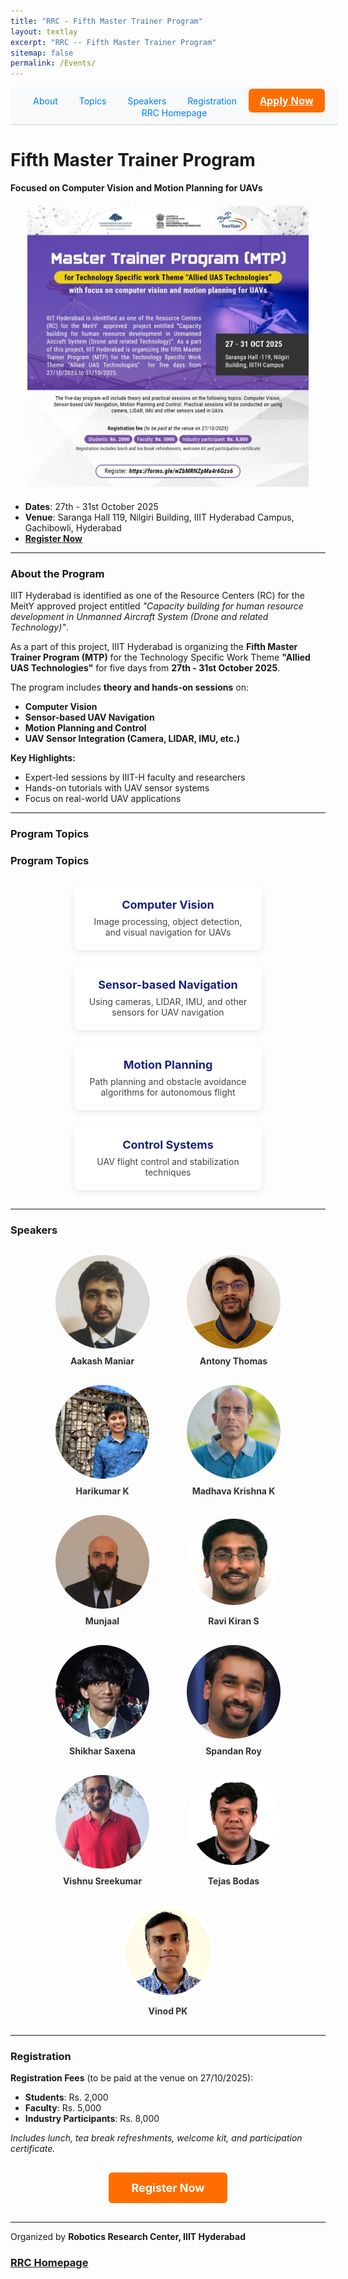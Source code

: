 ```yaml
---
title: "RRC - Fifth Master Trainer Program"
layout: textlay
excerpt: "RRC -- Fifth Master Trainer Program"
sitemap: false
permalink: /Events/
---
```


<style>
/* Navbar CTA */
.nav-cta {
  background-color: #ff6d00;
  color: white !important;
  padding: 8px 18px;
  border-radius: 6px;
  font-weight: bold;
  font-size: 16px;
  font-family: 'Segoe UI', Tahoma, sans-serif;
  transition: 0.3s ease;
}
.nav-cta:hover {
  background-color: #e65100;
  transform: scale(1.05);
  text-decoration: none;
}

/* Speaker & Topic Cards */
.card {
  background: #ffffff;
  padding: 20px;
  border-radius: 10px;
  width: 260px;
  text-align: center;
  box-shadow: 0 4px 10px rgba(0,0,0,0.08);
  transition: transform 0.3s ease, box-shadow 0.3s ease;
}
.card:hover {
  transform: translateY(-6px);
  box-shadow: 0 6px 16px rgba(0,0,0,0.15);
}
.card h3 {
  color: #1a237e;
  margin-bottom: 10px;
}

/* Speaker Grid */
.speaker-card {
  text-decoration: none;
  text-align: center;
  width: 180px;
}
.speaker-card img {
  width: 150px;
  height: 150px;
  border-radius: 50%;
  object-fit: cover;
  margin-bottom: 8px;
}
.speaker-card span {
  display: block;
  font-weight: bold;
  color: #333;
  font-size: 14px;
}
</style>

<nav style="background-color: #f8f9fa; padding: 10px; position: sticky; top: 0; z-index: 1000; width: 100%; text-align: center; border-bottom: 1px solid #ccc;">
  <a href="#about-the-program" style="margin: 0 15px; text-decoration: none; color: #007bff;">About</a>
  <a href="#program-topics" style="margin: 0 15px; text-decoration: none; color: #007bff;">Topics</a>
  <a href="#speakers" style="margin: 0 15px; text-decoration: none; color: #007bff;">Speakers</a>
  <a href="#registration" style="margin: 0 15px; text-decoration: none; color: #007bff;">Registration</a>
  <a href="https://forms.gle/wZbMRNZpMa4r6Gzs6" class="nav-cta">Apply Now</a>
  <a href="https://robotics.iiit.ac.in/" style="margin: 0 15px; text-decoration: none; color: #007bff;">RRC Homepage</a>
</nav>

# Fifth Master Trainer Program  
**Focused on Computer Vision and Motion Planning for UAVs**  

<div style="text-align: center; width: 100%; margin: 20px auto;">
  <img src="/images/MTP/MTP.jpeg" alt="Master Trainer Program on Allied UAS Technologies" 
       style="width: 100%; max-width: 1000px; height: auto; max-height: 450px; object-fit: contain; border-radius: 8px;">
</div>

- **Dates**: 27th - 31st October 2025  
- **Venue**: Saranga Hall 119, Nilgiri Building, IIIT Hyderabad Campus, Gachibowli, Hyderabad  
- **[Register Now](https://forms.gle/wZbMRNZpMa4r6Gzs6)**  

---

### <a id="about-the-program"></a>About the Program

IIIT Hyderabad is identified as one of the Resource Centers (RC) for the MeitY approved project entitled *"Capacity building for human resource development in Unmanned Aircraft System (Drone and related Technology)"*.  

As a part of this project, IIIT Hyderabad is organizing the **Fifth Master Trainer Program (MTP)** for the Technology Specific Work Theme **"Allied UAS Technologies"** for five days from **27th - 31st October 2025**.

The program includes **theory and hands-on sessions** on:
- **Computer Vision**  
- **Sensor-based UAV Navigation**  
- **Motion Planning and Control**  
- **UAV Sensor Integration (Camera, LIDAR, IMU, etc.)**

**Key Highlights:**
- Expert-led sessions by IIIT-H faculty and researchers  
- Hands-on tutorials with UAV sensor systems  
- Focus on real-world UAV applications  

---

### <a id="program-topics"></a>Program Topics

### <a id="program-topics"></a>Program Topics

<div style="display: flex; flex-wrap: wrap; gap: 25px; justify-content: center; margin: 30px 0;">

  <div class="card">
    <div style="font-size:18px; font-weight:700; color:#1a237e; margin-bottom:8px;">Computer Vision</div>
    <div style="font-size:14px; color:#444;">Image processing, object detection, and visual navigation for UAVs</div>
  </div>

  <div class="card">
    <div style="font-size:18px; font-weight:700; color:#1a237e; margin-bottom:8px;">Sensor-based Navigation</div>
    <div style="font-size:14px; color:#444;">Using cameras, LIDAR, IMU, and other sensors for UAV navigation</div>
  </div>

  <div class="card">
    <div style="font-size:18px; font-weight:700; color:#1a237e; margin-bottom:8px;">Motion Planning</div>
    <div style="font-size:14px; color:#444;">Path planning and obstacle avoidance algorithms for autonomous flight</div>
  </div>

  <div class="card">
    <div style="font-size:18px; font-weight:700; color:#1a237e; margin-bottom:8px;">Control Systems</div>
    <div style="font-size:14px; color:#444;">UAV flight control and stabilization techniques</div>
  </div>

</div>


---

### <a id="speakers"></a>Speakers

<div style="display: flex; flex-wrap: wrap; gap: 30px; justify-content: center; margin: 30px 0;">

  <a href="#" class="speaker-card">
    <img src="/images/MTP/Aakash_M.jpeg" alt="Aakash Maniar">
    <span>Aakash Maniar</span>
  </a>

  <a href="https://www.iiit.ac.in/faculty/antony-thomas/" class="speaker-card">
    <img src="/images/MTP/antony_thomas.jpg" alt="Antony Thomas">
    <span>Antony Thomas</span>
  </a>

  <a href="https://sites.google.com/view/harikumar-kandath/home/" class="speaker-card">
    <img src="/images/MTP/harikumar-kandath.jpg" alt="Harikumar K">
    <span>Harikumar K</span>
  </a>

  <a href="https://robotics.iiit.ac.in/faculty_mkrishna/" class="speaker-card">
    <img src="/images/MTP/MK.png" alt="Madhava Krishna K">
    <span>Madhava Krishna K</span>
  </a>

  <a href="#" class="speaker-card">
    <img src="/images/MTP/Munjaal.jpeg" alt="Munjaal">
    <span>Munjaal</span>
  </a>

  <a href="https://ravika.github.io/" class="speaker-card">
    <img src="/images/MTP/Ravi Kiran.jpeg" alt="Ravi Kiran S">
    <span>Ravi Kiran S</span>
  </a>

  <a href="#" class="speaker-card">
    <img src="/images/MTP/Shikhar_Saxena.jpeg" alt="Shikhar Saxena">
    <span>Shikhar Saxena</span>
  </a>

  <a href="https://sites.google.com/view/spandanroy/" class="speaker-card">
    <img src="/images/MTP/spandan.jpeg" alt="Spandan Roy">
    <span>Spandan Roy</span>
  </a>

  <a href="#" class="speaker-card">
    <img src="/images/MTP/Sreekumar.jpeg" alt="Vishnu Sreekumar">
    <span>Vishnu Sreekumar</span>
  </a>

  <a href="https://sites.google.com/view/tejaspbodas/" class="speaker-card">
    <img src="/images/MTP/Tejas-Bodas.png" alt="Tejas Bodas">
    <span>Tejas Bodas</span>
  </a>

  <a href="https://www.iiit.ac.in/faculty/vinod-p-k/" class="speaker-card">
    <img src="/images/MTP/Vinod-P-K.png" alt="Vinod PK">
    <span>Vinod PK</span>
  </a>

</div>

---

### <a id="registration"></a>Registration

**Registration Fees** (to be paid at the venue on 27/10/2025):  
- **Students**: Rs. 2,000  
- **Faculty**: Rs. 5,000  
- **Industry Participants**: Rs. 8,000  

*Includes lunch, tea break refreshments, welcome kit, and participation certificate.*  

<div style="text-align: center; margin: 30px 0;">
  <a href="https://forms.gle/wZbMRNZpMa4r6Gzs6" style="background-color: #ff6d00; color: white; padding: 14px 36px; text-decoration: none; border-radius: 6px; font-weight: bold; font-size: 18px; display: inline-block; transition: 0.3s ease;">Register Now</a>
</div>

---

Organized by **Robotics Research Center, IIIT Hyderabad**  

### [RRC Homepage](https://robotics.iiit.ac.in/)
